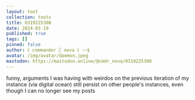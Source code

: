 ```yaml
---
layout: toot
collection: toots
title: 0319225300
date: 2024-03-19
published: true
tags: []
pinned: false
author: ⸸ commander ░ nova ⸸ :~$
avatar: /img/avatar/daemon.jpeg
mastodon: https://mastodon.online/@cmdr_nova/0319225300
---
```


funny, arguments I was having with weirdos on the previous iteration of my instance (via digital ocean) still persist on other people's instances, even though I can no longer see my posts
